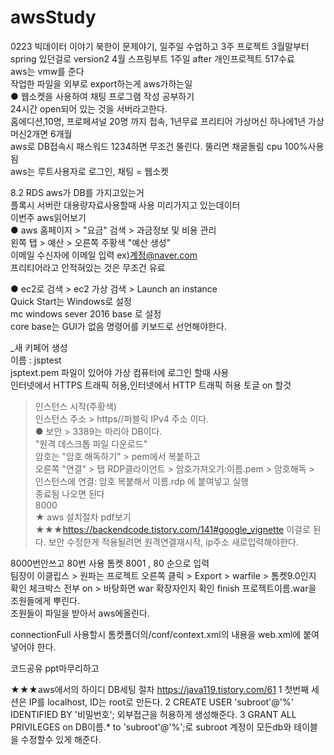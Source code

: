 # awsStudy
0223
빅데이터 이야기 북한이 문제야기, 일주일 수업하고 3주 프로젝트 3월말부터 spring 있던걸로 version2 4월 스프링부트 1주일 after 개인프로젝트 517수료 <br>
aws는 vmw를 준다 <br>
작업한 파일을 외부로 export하는게 aws가하는일 <br>
● 웹소켓을 사용하여 채팅 프로그램 작성 공부하기<br>
24시간 open되어 있는 것을 서버라고한다.<br>
홈에디션,10명, 프로페셔널 20명 까지 접속, 1년무료 프리티어 가상머신 하나에1년 가상머신2개면 6개월<br>
aws로 DB접속시 패스워드 1234하면 무조건 뚤린다. 뚤리면 채굴돌림 cpu 100%사용됨<br>
aws는 루트사용자로 로그인, 채팅 = 웹소켓<br>

8.2 RDS aws가 DB를 가지고있는거<br>
플록시 서버란 대용량자료사용할때 사용 미리가지고 있는데이터<br>
이번주 aws읽어보기<br>
●  aws 홈페이지 > "요금" 검색 > 과금정보 및 비용 관리<br>
왼쪽 탭 > 예산 > 오른쪽 주황색 "예산 생성" <br>
이메일 수신자에 이메일 입력 ex)계정@naver.com<br>
프리티어라고 안적혀있는 것은 무조건 유료<br>

● ec2로 검색 > ec2 가상 검색 > Launch an instance<br>
Quick Start는 Windows로 설정<br>
mc windows sever 2016 base 로 설정<br>
core base는 GUI가 없음 명령어를 키보드로 선언해야한다.<br>

_새 키페어 생성<br>
이름 : jsptest<br>
jsptext.pem 파일이 있어야 가상 컴퓨터에 로그인 할때 사용<br>
인터넷에서 HTTPS 트래픽 허용,인터넷에서 HTTP 트래픽 허용 토글 on 할것<br>
> 인스턴스 시작(주황색)<br>
>인스턴스 주소 > https//퍼블릭 IPv4 주소 이다.<br>
● 보안 > 3389는 마리아 DB이다.<br>
"원격 데스크톱 파일 다운로드"<br>
암호는 "암호 해독하기" >  pem에서 복붙하고<br>
오른쪽 "연결" > 탭 RDP클라이언트 > 암호가져오기:이름.pem > 암호해독 ><br>
  인스턴스에 연결: 암호 복붙해서 이름.rdp 에 붙여넣고 실행<br>
종료됨 나오면 된다<br>
8000<br>
★ aws 설치절차 pdf보기
★★★https://backendcode.tistory.com/141#google_vignette 이걸로 된다.
보안 수정한게 적용될려면 원격연결재시작, ip주소 새로입력해야한다.

 
 8000번안쓰고 80번 사용 톰켓 8001 , 80 순으로 입력<br>
팀장이 이클립스 > 원파는 프로젝트 오른쪽 클릭 > Export > warfile > 톰켓9.0인지 확인 체크박스 전부 on > 바탕화면 war 확장자인지 확인 finish 프로젝트이름.war을 조원들에게 뿌린다.<br>
조원들이 파일을 받아서 aws에올린다.<br>

connectionFull 사용할시 톰켓폴더의/conf/context.xml의 내용을 web.xml에 붙여넣어야 한다.<br>

코드공유 ppt마무리하고<br>


★★★aws에서의 하이디 DB세팅 절차
https://java119.tistory.com/61
1 첫번째 세션은 IP를 localhost, ID는 root로 만든다.
2 CREATE USER 'subroot'@'%' IDENTIFIED BY '비밀번호'; 외부접근을 허용하게 생성해준다.
3 GRANT ALL PRIVILEGES on DB이름.* to 'subroot'@'%';로 subroot 계정이 모든db와 테이블을 수정할수 있게 해준다.
